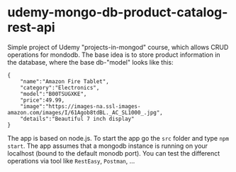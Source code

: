 # udemy-mongo-db-product-catalog-rest-api

Simple project of Udemy "projects-in-mongod" course, which allows CRUD operations for mondodb. The base idea is to store product information in the database, where the base db-"model" looks like this:

```
{
    "name":"Amazon Fire Tablet",
    "category":"Electronics",
    "model":"B00TSUGXKE",
    "price":49.99,
    "image":"https://images-na.ssl-images-amazon.com/images/I/61Agob8tdBL._AC_SL1000_.jpg",
    "details":"Beautiful 7 inch display"
}

```

The app is based on node.js. To start the app go the `src` folder and type `npm start`. The app assumes that a mongodb instance is running on your localhost (bound to the default monodb port). You can test the differenct operations via tool like `RestEasy`, `Postman`, ...

